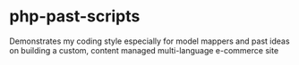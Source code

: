 # php-past-scripts
Demonstrates my coding style especially for model mappers and past ideas on building a custom, content managed multi-language e-commerce site
